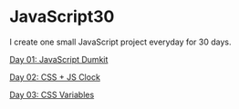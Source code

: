 # JavaScript30
I create one small JavaScript project everyday for 30 days.

[Day 01: JavaScript Dumkit](https://github.com/rhoolan/JavaScript30/tree/main/01%20-%20JavaScript%20Drum%20Kit)

[Day 02: CSS + JS Clock](https://github.com/rhoolan/JavaScript30/tree/main/02%20-%20JS%20and%20CSS%20Clock)

[Day 03: CSS Variables](https://github.com/rhoolan/JavaScript30/tree/main/03%20-%20CSS%20Variables)